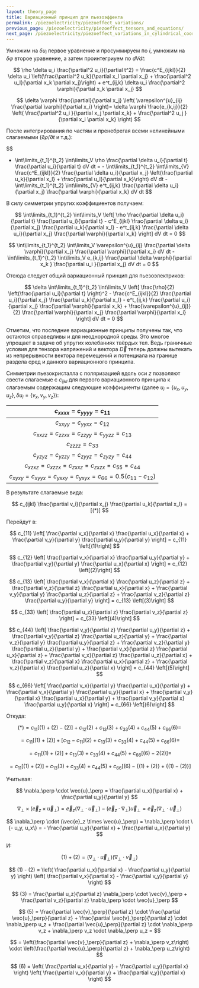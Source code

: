 ```yaml
---
layout: theory_page
title: Вариационный принцип для пьезоэффекта
permalink: /piezoelectricity/piezoeffect_variations/
previous_page: /piezoelectricity/piezoeffect_tensors_and_equations/
next_page: /piezoelectricity/piezoeffect_variations_in_cylindrical_coordinates/
---
```


Умножим на $\delta u_i$ первое уравнение и просуммируем по $i$, умножим на $\delta \varphi$ второе уравнение, а затем проинтегриуем по $dVdt$:

$$
\rho \delta u_i \frac{\partial^2 u_i}{\partial t^2} = 
\frac{c^E_{ijkl}}{2} \delta u_i \left(\frac{\partial^2 u_k}{\partial x_l \partial x_j} + \frac{\partial^2 u_l}{\partial x_k \partial x_j}\right) + e^t_{ij,k} \delta u_i \frac{\partial^2 \varphi}{\partial x_k \partial x_j}
$$

$$
\delta \varphi \frac{\partial}{\partial x_j} \left( \varepsilon^{u}_{ij} \frac{\partial \varphi}{\partial x_i} \right)= \delta \varphi \frac{e_{k,ij}}{2} \left( \frac{\partial^2 u_i }{\partial x_j \partial x_k} + \frac{\partial^2 u_j }{\partial x_i \partial x_k} \right)
$$

После интегрирования по частям и пренебрегая всеми нелинейными слагаемыми ($\partial \rho/\partial t$ и т.д.):

$$
- \int\limits_{t_1}^{t_2} \int\limits_V \rho \frac{\partial \delta u_i}{\partial t} \frac{\partial u_i}{\partial t} dV dt =  - \int\limits_{t_1}^{t_2} \int\limits_{V} \frac{c^E_{ijkl}}{2} \frac{\partial \delta u_i}{\partial x_j} \left(\frac{\partial u_k}{\partial x_l} + \frac{\partial u_l}{\partial x_k}\right) dV dt - 
\int\limits_{t_1}^{t_2} \int\limits_{V} e^t_{ij,k} \frac{\partial \delta u_i}{\partial x_j} \frac{\partial \varphi}{\partial x_k} dV dt
$$

В силу симметрии упругих коэффициентов получаем:

$$
\int\limits_{t_1}^{t_2} \int\limits_V 
\left[
    \rho \frac{\partial \delta u_i}{\partial t} \frac{\partial u_i}{\partial t} - 
    c^E_{ijkl} \frac{\partial \delta u_i}{\partial x_j} \frac{\partial u_k}{\partial x_l}  - 
    e^t_{ij,k} \frac{\partial \delta u_i}{\partial x_j} \frac{\partial \varphi}{\partial x_k}
\right] dV dt = 0
$$

$$
\int\limits_{t_1}^{t_2} \int\limits_V  \varepsilon^{u}_{ij} \frac{\partial \delta \varphi}{\partial x_j} \frac{\partial \varphi}{\partial x_i} dV dt - \int\limits_{t_1}^{t_2} \int\limits_V e_{k,ij} \frac{\partial \delta \varphi}{\partial x_k } \frac{\partial u_i }{\partial x_j} dV dt = 0
$$

Отсюда следует общий вариационный принцип для пьезоэлектриков:

$$
\delta 
\int\limits_{t_1}^{t_2} \int\limits_V 
\left[
    \frac{\rho}{2} \left(\frac{\partial u_i}{\partial t} \right)^2 - 
    \frac{c^E_{ijkl}}{2} \frac{\partial u_i}{\partial x_j} \frac{\partial u_k}{\partial x_l}  - 
    e^t_{ij,k} \frac{\partial u_i}{\partial x_j} \frac{\partial \varphi}{\partial x_k} +
    \frac{\varepsilon^{u}_{ij}}{2} \frac{\partial \varphi}{\partial x_j} \frac{\partial \varphi}{\partial x_i}
\right] dV dt = 0
$$

Отметим, что последние вариационные принципы получены так, что остаются справедливы и для неоднородной среды. Это многое упрощает в задаче об упругих колебаниях твёрдых тел. Ведь граничные условия для тензора напряжений и вектора $\vec{D}$ теперь должны вытекать из непрерывности вектора перемещений и потенциала на границе раздела сред и данного вариационного принципа.

Симметрии пьезокристалла с поляризацией вдоль оси $z$ позволяют свести слагаемые с $c_{ijkl}$ для первого вариационного принципа к слагаемым содержащим следующие коэффициенты (далее $u_i = \{u_x, u_y, u_z\}, \delta u_i = \{v_x, v_y, v_z\}$):

|$c_{xxxx} = c_{yyyy} = c_{11}$|
|:-:|
|$c_{xxyy} = c_{yyxx} = c_{12}$|
|$c_{xxzz} = c_{zzxx} = c_{zzyy} = c_{yyzz} = c_{13}$|
|$c_{zzzz} = c_{33}$|
|$c_{yzyz} = c_{yzzy} = c_{zyyz} = c_{zyzy} = c_{44}$|
|$c_{xzxz} = c_{xzzx} = c_{zxxz} = c_{zxzx} = c_{55} = c_{44}$|
|$c_{xyxy} = c_{xyyx} = c_{yxxy} = c_{yxyx} = c_{66} = 0.5(c_{11} - c_{12})$|

В результате слагаемые вида:

$$
c_{ijkl} \frac{\partial v_i}{\partial x_j} \frac{\partial u_k}{\partial x_l} = [(*)]
$$

Перейдут в:

$$
c_{11} \left[
    \frac{\partial v_x}{\partial x} \frac{\partial u_x}{\partial x}
    +
    \frac{\partial v_y}{\partial y} \frac{\partial u_y}{\partial y}
\right] = c_{11} \left[(1)\right]
$$

$$
c_{12} \left[
    \frac{\partial v_x}{\partial x} \frac{\partial u_y}{\partial y}
    +
    \frac{\partial v_y}{\partial y} \frac{\partial u_x}{\partial x}
\right] = c_{12} \left[(2)\right]
$$

$$
c_{13} \left[
    \frac{\partial v_x}{\partial x} \frac{\partial u_z}{\partial z}
    +
    \frac{\partial v_z}{\partial z} \frac{\partial u_x}{\partial x}
    +
    \frac{\partial v_y}{\partial y} \frac{\partial u_z}{\partial z}
    +
    \frac{\partial v_z}{\partial z} \frac{\partial u_y}{\partial y}
\right]
= c_{13} \left[(3)\right]
$$

$$
c_{33} \left[
    \frac{\partial u_z}{\partial z} \frac{\partial v_z}{\partial z}
\right]
= c_{33} \left[(4)\right]
$$

$$
c_{44} \left[
    \frac{\partial v_y}{\partial z} \frac{\partial u_y}{\partial z}
    +
    \frac{\partial v_y}{\partial z} \frac{\partial u_z}{\partial y}
    +
    \frac{\partial v_z}{\partial y} \frac{\partial u_y}{\partial z}
    +
    \frac{\partial v_z}{\partial y} \frac{\partial u_z}{\partial y}
    +
    \frac{\partial v_x}{\partial z} \frac{\partial u_x}{\partial z}
    +
    \frac{\partial v_x}{\partial z} \frac{\partial u_z}{\partial x}
    +
    \frac{\partial v_z}{\partial x} \frac{\partial u_x}{\partial z}
    +
    \frac{\partial v_z}{\partial x} \frac{\partial u_z}{\partial x}
\right]
= c_{44} \left[(5)\right]
$$

$$
c_{66} \left[
    \frac{\partial v_x}{\partial y} \frac{\partial u_x}{\partial y}
    +
    \frac{\partial v_x}{\partial y} \frac{\partial u_y}{\partial x}
    +
    \frac{\partial v_y}{\partial x} \frac{\partial u_x}{\partial y}
    +
    \frac{\partial v_y}{\partial x} \frac{\partial u_y}{\partial x}
\right]
= c_{66} \left[(6)\right]
$$

Откуда:

$$
(*) = c_{11} [(1) + (2) - (2)] + c_{12} (2) + c_{13} (3) + c_{33} (4) + c_{44} (5) + c_{66} (6) =  
$$

$$ = c_{11} [(1) + (2)] + [ c_{12} - c_{11} ](2) + c_{13} (3) + c_{33} (4) + c_{44} (5) + c_{66} (6) = 
$$

$$ = c_{11} [(1) + (2)] + c_{13} (3) + c_{33} (4) + c_{44} (5) + c_{66} [(6) - 2(2)] = 
$$

$$ = c_{11} [(1) + (2)] + c_{13} (3) + c_{33} (4) + c_{44} (5) + c_{66} [(6) - \{(1) + (2)\} + \{(1) - (2)\}]
$$

Учитывая:

$$
\nabla_\perp \cdot \vec{u}_\perp = \frac{\partial u_x}{\partial x} +  \frac{\partial u_y}{\partial y}
$$

$$
\nabla_\perp \times (\vec{e}_z \times \vec{u}_\perp) = \vec{e}_z (\nabla_\perp \cdot \vec{u}_\perp) - (\vec{e}_z \cdot \nabla_\perp) \vec{u}_\perp = 
\vec{e}_z (\nabla_\perp \cdot \vec{u}_\perp)
$$

$$
\nabla_\perp \cdot (\vec{e}_z \times \vec{u}_\perp) = \nabla_\perp \cdot \{- u_y, u_x\} = - \frac{\partial u_y}{\partial x} + \frac{\partial u_x}{\partial y}
$$

И:

$$
(1) + (2) = (\nabla_\perp \cdot \vec{u}_\perp)(\nabla_\perp \cdot \vec{v}_\perp)
$$

$$
(1) - (2) = \left(
    \frac{\partial u_x}{\partial x}
    -
   \frac{\partial u_y}{\partial y}
\right) \left(
    \frac{\partial v_x}{\partial x}
    -
   \frac{\partial v_y}{\partial y}
\right)
$$

$$
(3) = \frac{\partial u_z}{\partial z} \nabla_\perp \cdot \vec{v}_\perp + \frac{\partial v_z}{\partial z} \nabla_\perp \cdot \vec{u}_\perp
$$

$$
(5) = 
\frac{\partial \vec{v}_\perp}{\partial z} \cdot 
\frac{\partial \vec{u}_\perp}{\partial z}
+
\frac{\partial \vec{v}_\perp}{\partial z} \cdot \nabla_\perp u_z
+
\frac{\partial \vec{u}_\perp}{\partial z} \cdot \nabla_\perp v_z
+
\nabla_\perp v_z \cdot \nabla_\perp u_z =
$$

$$
= \left(\frac{\partial \vec{v}_\perp}{\partial z} + \nabla_\perp v_z\right) \cdot
\left(\frac{\partial \vec{u}_\perp}{\partial z} + \nabla_\perp u_z\right)
$$

$$
(6) = \left(
    \frac{\partial u_x}{\partial y}
    +
   \frac{\partial u_y}{\partial x}
\right) \left(
    \frac{\partial v_x}{\partial y}
    +
   \frac{\partial v_y}{\partial x}
\right)
$$
